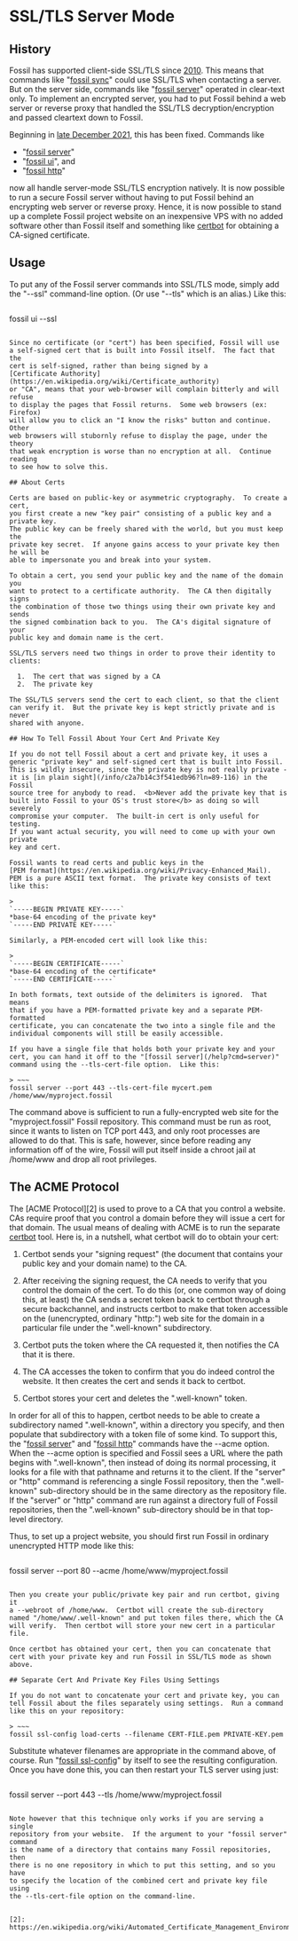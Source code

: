 # SSL/TLS Server Mode

## History

Fossil has supported client-side SSL/TLS since [2010][1].  This means
that commands like "[fossil sync](/help?cmd=sync)" could use SSL/TLS when
contacting a server.  But on the server side, commands like
"[fossil server](/help?cmd=server)" operated in clear-text only.  To implement
an encrypted server, you had to put Fossil behind a web server or reverse
proxy that handled the SSL/TLS decryption/encryption and passed cleartext
down to Fossil.

[1]: /timeline?c=b05cb4a0e15d0712&y=ci&n=13

Beginning in [late December 2021](/timeline?c=f6263bb64195b07f&y=a&n=13),
this has been fixed.  Commands like

  * "[fossil server](/help?cmd=server)"
  * "[fossil ui](/help?cmd=ui)", and
  * "[fossil http](/help?cmd=http)"

now all handle server-mode SSL/TLS encryption natively.  It is now possible
to run a secure Fossil server without having to put Fossil behind an encrypting
web server or reverse proxy.  Hence, it is now possible to stand up a complete
Fossil project website on an inexpensive VPS with no added software other than
Fossil itself and something like [certbot](https://certbot.eff.org) for
obtaining a CA-signed certificate.

## Usage

To put any of the Fossil server commands into SSL/TLS mode, simply
add the "--ssl" command-line option.  (Or use "--tls" which is an
alias.)  Like this:

> ~~~
fossil ui --ssl
~~~

Since no certificate (or "cert") has been specified, Fossil will use
a self-signed cert that is built into Fossil itself.  The fact that the
cert is self-signed, rather than being signed by a
[Certificate Authority](https://en.wikipedia.org/wiki/Certificate_authority)
or "CA", means that your web-browser will complain bitterly and will refuse
to display the pages that Fossil returns.  Some web browsers (ex: Firefox)
will allow you to click an "I know the risks" button and continue.  Other
web browsers will stubornly refuse to display the page, under the theory
that weak encryption is worse than no encryption at all.  Continue reading
to see how to solve this.

## About Certs

Certs are based on public-key or asymmetric cryptography.  To create a cert,
you first create a new "key pair" consisting of a public key and a private key.
The public key can be freely shared with the world, but you must keep the
private key secret.  If anyone gains access to your private key then he will be
able to impersonate you and break into your system.

To obtain a cert, you send your public key and the name of the domain you
want to protect to a certificate authority.  The CA then digitally signs
the combination of those two things using their own private key and sends
the signed combination back to you.  The CA's digital signature of your
public key and domain name is the cert.

SSL/TLS servers need two things in order to prove their identity to clients:

  1.  The cert that was signed by a CA
  2.  The private key

The SSL/TLS servers send the cert to each client, so that the client
can verify it.  But the private key is kept strictly private and is never
shared with anyone.

## How To Tell Fossil About Your Cert And Private Key

If you do not tell Fossil about a cert and private key, it uses a
generic "private key" and self-signed cert that is built into Fossil.
This is wildly insecure, since the private key is not really private - 
it is [in plain sight](/info/c2a7b14c3f541edb96?ln=89-116) in the Fossil
source tree for anybody to read.  <b>Never add the private key that is
built into Fossil to your OS's trust store</b> as doing so will severely
compromise your computer.  The built-in cert is only useful for testing.
If you want actual security, you will need to come up with your own private
key and cert.

Fossil wants to read certs and public keys in the 
[PEM format](https://en.wikipedia.org/wiki/Privacy-Enhanced_Mail).
PEM is a pure ASCII text format.  The private key consists of text
like this:

>
`-----BEGIN PRIVATE KEY-----`  
*base-64 encoding of the private key*  
`-----END PRIVATE KEY-----`

Similarly, a PEM-encoded cert will look like this:

>
`-----BEGIN CERTIFICATE-----`  
*base-64 encoding of the certificate*  
`-----END CERTIFICATE-----`

In both formats, text outside of the delimiters is ignored.  That means
that if you have a PEM-formatted private key and a separate PEM-formatted
certificate, you can concatenate the two into a single file and the
individual components will still be easily accessible.

If you have a single file that holds both your private key and your
cert, you can hand it off to the "[fossil server](/help?cmd=server)"
command using the --tls-cert-file option.  Like this:

> ~~~
fossil server --port 443 --tls-cert-file mycert.pem /home/www/myproject.fossil
~~~

The command above is sufficient to run a fully-encrypted web site for
the "myproject.fossil" Fossil repository.  This command must be run as
root, since it wants to listen on TCP port 443, and only root processes are
allowed to do that.  This is safe, however, since before reading any
information off of the wire, Fossil will put itself inside a chroot jail
at /home/www and drop all root privileges.

## The ACME Protocol

The [ACME Protocol][2] is used to prove to a CA that you control a
website.  CAs require proof that you control a domain before they
will issue a cert for that domain.  The usual means of dealing
with ACME is to run the separate [certbot](https://certbot.eff.org) tool.
Here is, in a nutshell, what certbot will do to obtain your cert:

  1.  Certbot sends your "signing request" (the document that contains
      your public key and your domain name) to the CA.

  2.  After receiving the signing request, the CA needs to verify that you
      control the domain of the cert.  To do this (or, one common
      way of doing this, at least) the CA sends a secret token back to
      certbot through a secure backchannel, and instructs certbot to make
      that token accessible on the (unencrypted, ordinary "http:") web site
      for the domain in a particular file under the ".well-known" subdirectory.

  3.  Certbot puts the token where the CA requested it, then notifies the
      CA that it is there.

  4.  The CA accesses the token to confirm that you do indeed control the
      website.  It then creates the cert and sends it back to certbot.

  5.  Certbot stores your cert and deletes the ".well-known" token.

In order for all of this to happen, certbot needs to be able to create
a subdirectory named ".well-known", within a directory you specify, and
then populate that subdirectory with a token file of some kind.  To support
this, the "[fossil server](/help?cmd=server)" and
"[fossil http](/help?cmd=http)" commands have the --acme option.
When the --acme option is specified and Fossil sees a URL where the path
begins with ".well-known", then instead of doing its normal processing, it
looks for a file with that pathname and returns it to the client.  If
the "server" or "http" command is referencing a single Fossil repository,
then the ".well-known" sub-directory should be in the same directory as
the repository file.  If the "server" or "http" command are run against
a directory full of Fossil repositories, then the ".well-known" sub-directory
should be in that top-level directory.

Thus, to set up a project website, you should first run Fossil in ordinary
unencrypted HTTP mode like this:

> ~~~
fossil server --port 80 --acme /home/www/myproject.fossil
~~~

Then you create your public/private key pair and run certbot, giving it
a --webroot of /home/www.  Certbot will create the sub-directory
named "/home/www/.well-known" and put token files there, which the CA
will verify.  Then certbot will store your new cert in a particular file.

Once certbot has obtained your cert, then you can concatenate that
cert with your private key and run Fossil in SSL/TLS mode as shown above.

## Separate Cert And Private Key Files Using Settings

If you do not want to concatenate your cert and private key, you can
tell Fossil about the files separately using settings.  Run a command
like this on your repository:

> ~~~
fossil ssl-config load-certs --filename CERT-FILE.pem PRIVATE-KEY.pem
~~~

Substitute whatever filenames are appropriate in the command above, of
course.  Run "[fossil ssl-config](/help?cmd=ssl-config)" by itself to see
the resulting configuration.  Once you have done this, you can then
restart your TLS server using just:

> ~~~
fossil server --port 443 --tls /home/www/myproject.fossil
~~~

Note however that this technique only works if you are serving a single
repository from your website.  If the argument to your "fossil server" command
is the name of a directory that contains many Fossil repositories, then
there is no one repository in which to put this setting, and so you have
to specify the location of the combined cert and private key file using
the --tls-cert-file option on the command-line.


[2]: https://en.wikipedia.org/wiki/Automated_Certificate_Management_Environment
